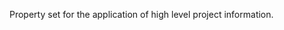 Property set for the application of high level project information.

<!-- end of short definition -->

